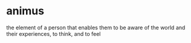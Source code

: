 # animus
the element of a person that enables them to be aware of the world and their experiences, to think, and to feel

